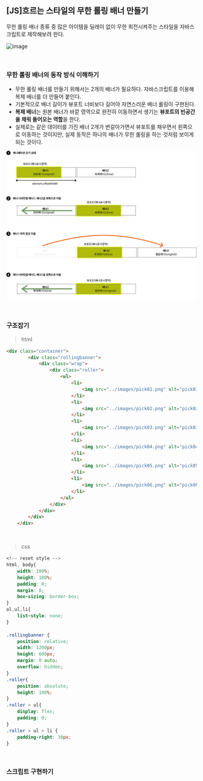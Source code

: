 ## [JS]흐르는 스타일의 무한 롤링 배너 만들기

무한 롤링 배너 종류 중 많은 아이템을 딜레이 없이 무한 회전시켜주는 스타일을 자바스크립트로 제작해보려 한다. 

![image](images/rollingbanner.gif)



<br>

### 무한 롤링 배너의 동작 방식 이해하기

- 무한 롤링 배너를 만들기 위해서는 2개의 배너가 필요하다. 자바스크립트를 이용해 복제 배너를 더 만들어 붙인다. 
- 기본적으로 배너 길이가 뷰포트 너비보다 길어야 자연스러운 배너 롤링이 구현된다.
- **복제 배너**는 원본 배너가 바깥 영역으로 완전히 이동하면서 생기는 **뷰포트의 빈공간을 채워 들어오는 역할**을 한다.
- 실제로는 같은 데이터를 가진 배너 2개가 번갈아가면서 뷰포트를 채우면서 왼쪽으로 이동하는 것이지만, 실제 동작은 하나의 배너가 무한 롤링을 하는 것처럼 보이게 되는 것이다.

![image](images/rollingbanner.jpg)

<br>

### 구조잡기

> html

```html
<div class="container">
        <div class="rollingbanner">
            <div class="wrap">
                <div class="roller">
                    <ul>
                        <li>
                            <img src="../images/pick01.png" alt="pick01">
                        </li>
                        <li>
                            <img src="../images/pick02.png" alt="pick02">
                        </li>
                        <li>
                            <img src="../images/pick03.png" alt="pick03">
                        </li>
                        <li>
                            <img src="../images/pick04.png" alt="pick04">
                        </li>
                        <li>
                            <img src="../images/pick05.png" alt="pick05">
                        </li>
                        <li>
                            <img src="../images/pick06.png" alt="pick06">
                        </li>
                    </ul>
                </div>
            </div>
        </div>
    </div>

```

<br>

> css

```css
<!-- reset style -->
html, body{
	width: 100%;
	height: 100%;
	padding: 0;
	margin: 0;
	box-sizing: border-box;
}
ol,ul,li{
	list-style: none;
}

.rollingbanner {
	position: relative;
	width: 1200px;
	height: 600px;
	margin: 0 auto;
	overflow: hidden;
}
.roller{
	position: absolute;
	height: 100%;
}
.roller > ul{
	display: flex;
	padding: 0;
}
.roller > ul > li {
	padding-right: 30px;
}

```

<br>

### 스크립트 구현하기





